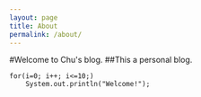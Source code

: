 ```yaml
---
layout: page
title: About
permalink: /about/
---
```


#Welcome to Chu's blog.
##This a personal blog. 
~~~
for(i=0; i++; i<=10;)
	System.out.println("Welcome!");
~~~


